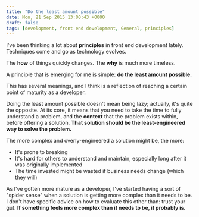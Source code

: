 ```yaml
---
title: "Do the least amount possible"
date: Mon, 21 Sep 2015 13:00:43 +0000
draft: false
tags: [development, front end development, General, principles]
---
```


I've been thinking a lot about **principles** in front end development lately. Techniques come and go as technology evolves.

The **how** of things quickly changes. The **why** is much more timeless.

A principle that is emerging for me is simple: **do the least amount possible.**

<!--more-->

This has several meanings, and I think is a reflection of reaching a certain point of maturity as a developer.

Doing the least amount possible doesn't mean being lazy; actually, it's quite the opposite. At its core, it means that you need to take the time to fully understand a problem, and the **context** that the problem exists within, before offering a solution. **That solution should be the least-engineered way to solve the problem.**

The more complex and overly-engineered a solution might be, the more:

- It's prone to breaking
- It's hard for others to understand and maintain, especially long after it was originally implemented
- The time invested might be wasted if business needs change (which they will)

As I've gotten more mature as a developer, I've started having a sort of "spider sense" when a solution is getting more complex than it needs to be. I don't have specific advice on how to evaluate this other than: trust your gut. **If something feels more complex than it needs to be, it probably is.**
